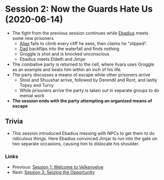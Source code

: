 # Session 2: Now the Guards Hate Us (2020-06-14)
* The fight from the previous session continues while [Ebadius](../../characters/pcs/ebadius.md) meets some new prisoners
    * [Alias](../../characters/pcs/alias.md) fails to climb every cliff he sees, then claims he "slipped".
    * [Dad](../../characters/pcs/dad.md) backflips into the waterfall and finds nothing
    * Groggle is shot and is knocked unconscious
    * Ebadius meets Eldeth and Jimjar
* The combative party is returned to the cell, where Ilvara uses Groggle as an example and beats him within an inch of his life.
* The party discusses a means of escape while other prisoners arrive
    * Stool and Shuushar arrive, followed by Derendil and Ront, and lastly Topsy and Turvy
    * While prisoners arrive the party is taken out in separate groups to do menial work
* **The session ends with the party attempting an organized means of escape**

## Trivia
* This session introduced Ebadius messing with NPCs to get them to do ridiculous things. Here Ebadius convinced Jimjar to run into the gate on two separate occasions, causing him to dislocate his shoulder.

### Links
* Previous: [Session 1: Welcome to Velkenvelve](session1-2020-05-24.md)
* Next: [Session 3: Seizing the Opportunity](session3-2020-06-28.md)
